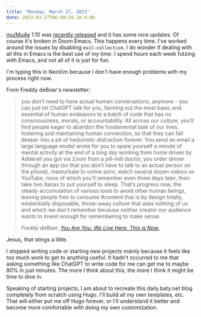 ```yaml
---
title: "Monday, March 27, 2023"
date: 2023-03-27T06:49:34.10-4:00
---
```


[mu/Mu4e](https://www.djcbsoftware.nl/code/mu/) 1.10 was [recently released](https://github.com/djcb/mu/blob/release/1.10/NEWS.org) and it has some nice updates. Of course it's broken in Doom Emacs. This happens every time. I've worked around the issues by disabling `evil-collection`. I do wonder if dealing with all this in Emacs is the best use of my time. I spend _hours_ each week futzing with Emacs, and not all of it is just for fun. 

I'm typing this in NeoVim because I don't have enough problems with my process right now.

From Freddy deBoer's newsletter:

> you don’t need to have actual human conversations, anymore - you can just let ChatGPT talk for you, farming out the most basic and essential of human endeavors to a batch of code that has no consciousness, morals, or accountability. All across our culture, you’ll find people eager to abandon the fundamental task of our lives, fostering and maintaining human connection, so that they can fall deeper into a pit of hedonistic distraction forever. You send an email a large language model wrote for you to spare yourself a minute of mental activity at the end of a long day working from home driven by Adderall you got via Zoom from a pill-mill doctor, you order dinner through an app (so that you don’t have to talk to an actual person on the phone), masturbate to online porn, watch several dozen videos on YouTube, none of which you’ll remember even three days later, then take two Xanax to put yourself to sleep. That’s progress now, the steady accumulation of various tools to avoid other human beings, leaving people free to consume #content that is by design totally, existentially disposable, throw-away culture that asks nothing of us and which we don’t remember because neither creator nor audience wants to invest enough for remembering to make sense.
> 
> <cite>Freddy deBoer, [You Are You. We Live Here. This is Now.](https://freddiedeboer.substack.com/p/you-are-you-we-live-here-this-is?publication_id=295937&post_id=110610074)</cite>

Jesus, that stings a little.

I stopped writing code or starting new projects mainly because it feels like too much work to get to anything useful. It hadn't occurred to me that asking something like ChatGPT to write code for me can get me to maybe 80% in just minutes. The more I think about this, the more I think it might be time to dive in.

Speaking of starting projects, I am about to recreate this daily.baty.net blog completely from scratch using Hugo. I'll build all my own templates, etc. That will either put me off Hugo forever, or I'll understand it better and become more comfortable with doing my own customization.

